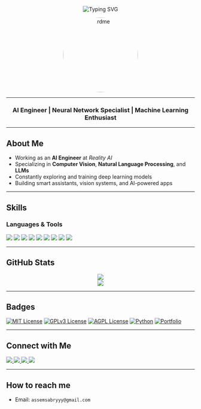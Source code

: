 <p align="center">
  <img src="https://readme-typing-svg.herokuapp.com?font=Fira+Code&size=28&pause=1000&center=true&vCenter=true&width=600&lines=Assem+Sabry;" alt="Typing SVG" />
</p>

<p align="center">
  <img src="https://avatars.githubusercontent.com/u/YOUR-ID-HERE" width="200" height="200" style="border-radius: 50%" alt="rdme">
</p>

---

<h3 align="center">AI Engineer | Neural Network Specialist | Machine Learning Enthusiast</h3>

---

## About Me

- Working as an **AI Engineer** at *Reality AI*
- Specializing in **Computer Vision**, **Natural Language Processing**, and **LLMs**
- Constantly exploring and training deep learning models
- Building smart assistants, vision systems, and AI-powered apps

---

## Skills

### Languages & Tools  
<p align="left">
  <img src="https://img.shields.io/badge/Python-3776AB?style=for-the-badge&logo=python&logoColor=white"/>
  <img src="https://img.shields.io/badge/TensorFlow-FF6F00?style=for-the-badge&logo=tensorflow&logoColor=white"/>
  <img src="https://img.shields.io/badge/PyTorch-EE4C2C?style=for-the-badge&logo=pytorch&logoColor=white"/>
  <img src="https://img.shields.io/badge/ScikitLearn-F7931E?style=for-the-badge&logo=scikitlearn&logoColor=white"/>
  <img src="https://img.shields.io/badge/OpenCV-27338e?style=for-the-badge&logo=opencv&logoColor=white"/>
  <img src="https://img.shields.io/badge/Docker-2496ED?style=for-the-badge&logo=docker&logoColor=white"/>
  <img src="https://img.shields.io/badge/Git-F05032?style=for-the-badge&logo=git&logoColor=white"/>
  <img src="https://img.shields.io/badge/Jupyter-F37626?style=for-the-badge&logo=jupyter&logoColor=white"/>
  <img src="https://img.shields.io/badge/Google%20Cloud-4285F4?style=for-the-badge&logo=googlecloud&logoColor=white"/>
</p>

---

## GitHub Stats

<p align="center">
  <img src="https://github-readme-stats.vercel.app/api?username=assemsabry&show_icons=true&theme=tokyonight" />
  <br/>
  <img src="https://github-readme-stats.vercel.app/api/top-langs/?username=assemsabry&layout=compact&theme=tokyonight" />
</p>

---

## Badges

[![MIT License](https://img.shields.io/badge/License-MIT-green.svg)](https://choosealicense.com/licenses/mit/)
[![GPLv3 License](https://img.shields.io/badge/License-GPL%20v3-yellow.svg)](https://opensource.org/licenses/)
[![AGPL License](https://img.shields.io/badge/license-AGPL-blue.svg)](http://www.gnu.org/licenses/agpl-3.0)
[![Python](https://img.shields.io/badge/Made%20with-Python-blue?style=flat&logo=python)](https://www.python.org/)
[![Portfolio](https://img.shields.io/badge/Portfolio-Assem-blueviolet?style=flat-square)](https://your-portfolio-link.com)

---

## Connect with Me

<p align="left">
  <a href="https://www.linkedin.com/in/assem-sabry" target="_blank">
    <img src="https://img.shields.io/badge/LinkedIn-0077B5?style=for-the-badge&logo=linkedin&logoColor=white" />
  </a>
  <a href="https://www.facebook.com/assemsabryy" target="_blank">
    <img src="https://img.shields.io/badge/Facebook-1877F2?style=for-the-badge&logo=facebook&logoColor=white" />
  </a>
  <a href="https://twitter.com/assemsabryy" target="_blank">
    <img src="https://img.shields.io/badge/Twitter-1DA1F2?style=for-the-badge&logo=twitter&logoColor=white" />
  </a>
  <a href="https://www.instagram.com/assemsabryy" target="_blank">
    <img src="https://img.shields.io/badge/Instagram-E4405F?style=for-the-badge&logo=instagram&logoColor=white" />
  </a>
</p>

---

## How to reach me

- Email: `assemsabryyy@gmail.com`


